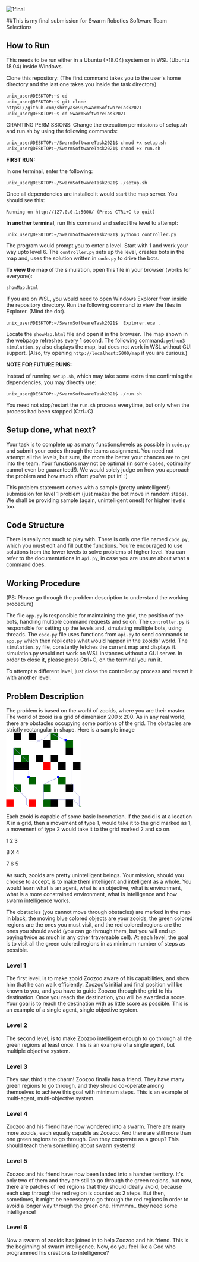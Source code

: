 
![1final](https://user-images.githubusercontent.com/69421538/134138631-8ae08c02-24d6-43b3-a20d-a3adb746f231.gif)

##This is my final submission for Swarm Robotics Software Team Selections

## How to Run

This needs to be run either in a Ubuntu (>18.04) system or in WSL (Ubuntu 18.04) inside Windows.

Clone this repository: (The first command takes you to the user's home directory and the last one takes you inside the task directory)
	
	unix_user@DESKTOP:~$ cd
	unix_user@DESKTOP:~$ git clone https://github.com/shreyase99/SwarmSoftwareTask2021
	unix_user@DESKTOP:~$ cd SwarmSoftwareTask2021

GRANTING PERMISSIONS:
Change the execution permissions of  setup.sh and run.sh by using the following commands:

	unix_user@DESKTOP:~/SwarmSoftwareTask2021$ chmod +x setup.sh
	unix_user@DESKTOP:~/SwarmSoftwareTask2021$ chmod +x run.sh

**FIRST RUN:**

In one terminal, enter the following:

	unix_user@DESKTOP:~/SwarmSoftwareTask2021$ ./setup.sh

Once all dependencies are installed it would start the map server. You should see this:
	
	Running on http://127.0.0.1:5000/ (Press CTRL+C to quit)
	

**In another terminal**, run this command and select the level to attempt: 

	unix_user@DESKTOP:~/SwarmSoftwareTask2021$ python3 controller.py
  
The program would prompt you to enter a level. Start with 1 and work your way upto level 6. The `controller.py` sets up the level, creates bots in the map and, uses the solution written in `code.py` to drive the bots. 


**To view the map** of the simulation, open this file in your browser (works for everyone): 

	showMap.html
	
If you are on WSL, you would need to open Windows Explorer from inside the repository directory. Run the following command to view the files in Explorer. (Mind the dot).

	unix_user@DESKTOP:~/SwarmSoftwareTask2021$  Explorer.exe . 

Locate the `showMap.html` file and open it in the browser. The map shown in the webpage refreshes every 1 second. The following command: `python3 simulation.py` also displays the map, but does not work in WSL without GUI support. (Also, try opening `http://localhost:5000/map` if you are curious.)

 
**NOTE FOR FUTURE RUNS:**  

Instead of running `setup.sh`, which may take some extra time confirming the dependencies, you may directly use:

	unix_user@DESKTOP:~/SwarmSoftwareTask2021$ ./run.sh
	
You need not stop/restart the `run.sh` process everytime, but only when the process had been stopped (Ctrl+C)


 ## Setup done, what next?

Your task is to complete up as many functions/levels as possible in `code.py` and submit your codes through the teams assignment. You need not attempt all the levels, but sure, the more the better your chances are to get into the team. Your functions may not be optimal (in some cases, optimality cannot even be guaranteed!). We would solely judge on how you approach the problem and how much effort you've put in! :)

This problem statement comes with a sample (pretty unintelligent!) submission for level 1 problem (just makes the bot move in random steps). We shall be providing sample (again, unintelligent ones!) for higher levels too.

## Code Structure
There is really not much to play with. There is only one file named `code.py`, which you must edit and fill out the functions. You're encouraged to use solutions from the lower levels to solve problems of higher level. You can refer to the documentations in `api.py`, in case you are unsure about what a command does.

## Working Procedure
(PS: Please go through the problem description to understand the working procedure)

The file `app.py` is responsible for maintaining the grid, the position of the bots, handling multiple command requests and so on. The `controller.py` is responsible for setting up the levels and, simulating multiple bots, using threads. The `code.py` file uses functions from `api.py` to send commands to `app.py` which then replicates what would happen in the zooids' world. The `simulation.py` file, constantly fetches the current map and displays it. simulation.py would not work on WSL instances without a GUI server. In order to close it, please press Ctrl+C, on the terminal you run it.

To attempt a different level, just close the controller.py process and restart it with another level.

## Problem Description
The problem is based on the world of zooids, where you are their master. The world of zooid is a grid of dimension 200 x 200. As in any real world, there are obstacles occupying some portions of the grid. The obstacles are strictly rectangular in shape. Here is a sample image    
![sample image](images/curr_map.png)

Each zooid is capable of some basic locomotion. If the zooid is at a location X in a grid, then a movement of type 1, would take it to the grid marked as 1, a movement of type 2 would take it to the grid marked 2 and so on.

1 2 3

8 X 4

7 6 5

As such, zooids are pretty unintelligent beings. Your mission, should you choose to accept, is to make them intelligent and intelligent as a whole. You would learn what is an agent, what is an objective, what is environment, what is a more constrained environment, what is intelligence and how swarm intelligence works.

The obstacles (you cannot move through obstacles) are marked in the map in black, the moving blue colored objects are your zooids, the green colored regions are the ones you must visit, and the red colored regions are the ones you should avoid (you can go through them, but you will end up paying twice as much in any other traversable cell). At each level, the goal is to visit all the green colored regions in as minimum number of steps as possible.

### Level 1
The first level, is to make zooid Zoozoo aware of his capabilities, and show him that he can walk efficiently. Zoozoo's initial and final position will be known to you, and you have to guide Zoozoo through the grid to his destination. Once you reach the destination, you will be awarded a score. Your goal is to reach the destination with as little score as possible. This is an example of a single agent, single objective system.

### Level 2
The second level, is to make Zoozoo intelligent enough to go through all the green regions at least once. This is an example of a single agent, but multiple objective system.

### Level 3
They say, third's the charm! Zoozoo finally has a friend. They have many green regions to go through, and they should co-operate among themselves to achieve this goal with minimum steps. This is an example of multi-agent, multi-objective system.

### Level 4
Zoozoo and his friend have now wondered into a swarm. There are many more zooids, each equally capable as Zoozoo. And there are still more than one green regions to go through. Can they cooperate as a group? This should teach them something about swarm systems!

### Level 5
Zoozoo and his friend have now been landed into a harsher territory. It's only two of them and they are still to go through the green regions, but now, there are patches of red regions that they should ideally avoid, because each step through the red region is counted as 2 steps. But then, sometimes, it might be necessary to go through the red regions in order to avoid a longer way through the green one. Hmmmm.. they need some intelligence!

### Level 6
Now a swarm of zooids has joined in to help Zoozoo and his friend. This is the beginning of swarm intelligence. Now, do you feel like a God who programmed his creations to intelligence?
